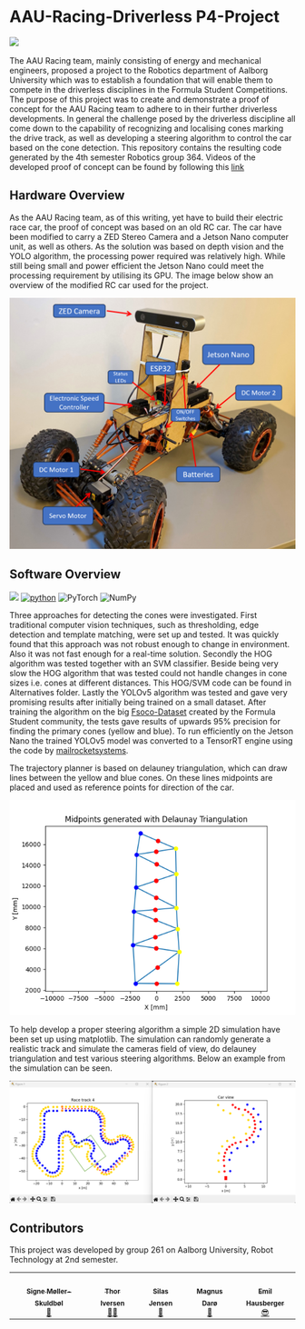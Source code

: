 # AAU-Racing-Driverless P4-Project
<a href="#sec_contributors"><img src="https://img.shields.io/badge/Authors-Group_364-blue.svg"></a>

The AAU Racing team, mainly consisting of energy and mechanical engineers, proposed a project to the
Robotics department of Aalborg University which was to establish a foundation that will enable them to
compete in the driverless disciplines in the Formula Student Competitions. The purpose of this project was to create and demonstrate a proof of concept for the AAU Racing team to adhere to in their further driverless developments. In general the challenge posed by the driverless discipline all come down to the capability of recognizing and localising cones marking the drive track, as well as developing a steering algorithm to control the car based on the cone detection. This repository contains the resulting code generated by the 4th semester Robotics group 364. Videos of the developed proof of concept can be found by following this [link](https://www.youtube.com/playlist?list=PLvF0YaCHe3KkUl1-hWkZ5l_QOGys4rh2i)


## Hardware Overview
As the AAU Racing team, as of this writing, yet have to build their electric race car, the proof of concept was based on an old RC car. The car have been modified to carry a ZED Stereo Camera and a Jetson Nano computer unit, as well as others. As the solution was based on depth vision and the YOLO algorithm, the processing power required was relatively high. While still being small and power efficient the Jetson Nano could meet the processing requirement by utilising its GPU. The image below show an overview of the modified RC car used for the project.

<img src="Images/Labels on car.png" width="640">


## Software Overview
![](https://img.shields.io/badge/C++-11-brightgreen.svg) [![python](https://img.shields.io/badge/Python-3.9-3776AB.svg?style=flat&logo=python&logoColor=white)](https://www.python.org) ![PyTorch](https://img.shields.io/badge/PyTorch-%23EE4C2C.svg?style=for-the-badge&logo=PyTorch&logoColor=white) ![NumPy](https://img.shields.io/badge/numpy-%23013243.svg?style=for-the-badge&logo=numpy&logoColor=white)

Three approaches for detecting the cones were investigated. First traditional computer vision techniques, such as thresholding, edge detection and template matching, were set up and tested. It was quickly found that this approach was not robust enough to change in environment. Also it was not fast enough for a real-time solution. Secondly the HOG algorithm was tested together with an SVM classifier. Beside being very slow the HOG algorithm that was tested could not handle changes in cone sizes i.e. cones at different distances. This HOG/SVM code can be found in Alternatives folder. Lastly the YOLOv5 algorithm was tested and gave very promising results after initially being trained on a small dataset. After training the algorithm on the big [Fsoco-Dataset](https://www.fsoco-dataset.com/) created by the Formula Student community, the tests gave results of upwards 95% precision for finding the primary cones (yellow and blue). To run efficiently on the Jetson Nano the trained YOLOv5 model was converted to a TensorRT engine using the code by [mailrocketsystems](https://github.com/mailrocketsystems/JetsonYolov5).

The trajectory planner is based on delauney triangulation, which can draw lines between the yellow and blue cones. On these lines midpoints are placed and used as reference points for direction of the car.

<img src="Images/Midpoints generated with Delaunay Triangulation.png" width="640">

To help develop a proper steering algorithm a simple 2D simulation have been set up using matplotlib. The simulation can randomly generate a realistic track and simulate the cameras field of view, do delauney triangulation and test various steering algorithms. Below an example from the simulation can be seen.

<img src="Images/Race_Sim_illustration_V2.png" width="640">


## Contributors
This project was developed by group 261 on Aalborg University, Robot Technology at 2nd semester.

<section id="sec_contributors">
<table>
  <tr> 
    <td align="center"><a target="_blank" rel="noreferrer noopener" href="https://github.com/signeskuldbol"><img src="https://avatars.githubusercontent.com/u/117270262?v=4" width="100px;" alt=""/><br/><sub><b>Signe Møller-Skuldbøl</b></sub></a></br><a href="gttps://github.com/signeskuldbol" title="">👧</a></td>
    <td align="center"><a target="_blank" rel="noreferrer noopener" href="https://github.com/thor2643"><img src="https://avatars.githubusercontent.com/u/66319719?v=4" width="100px;" alt=""/><br/><sub><b>Thor Iversen</b></sub></a></br><a href="gttps://github.com/thor2643" title="">👨‍🌾</a></td>
    <td align="center"><a target="_blank" rel="noreferrer noopener" href="https://github.com/silasjensen2001"><img src="https://avatars.githubusercontent.com/u/54105795?v=4" width="100px;" alt=""/><br/><sub><b>Silas Jensen</b></sub></a></br><a href="gttps://github.com/silasjensen2001" title="">🤠</a></td>
  <td align="center"><a target="_blank" rel="noreferrer noopener" href="https://github.com/Magnusdar"><img src="https://avatars.githubusercontent.com/u/74591165?v=4" width="100px;" alt=""/><br/><sub><b>Magnus Darø</b></sub></a></br><a href="gttps://github.com/Magnusdar" title="">🐻</a></td>
  <td align="center"><a target="_blank" rel="noreferrer noopener" href="https://github.com/TheRobotSkier"><img src="https://avatars.githubusercontent.com/u/121627019?v=4" width="100px;" alt=""/><br/><sub><b>Emil Hausberger</b></sub></a></br><a href="gttps://github.com/TheRobotSkier" title="">😎</a></td>
  </tr>
</table>





